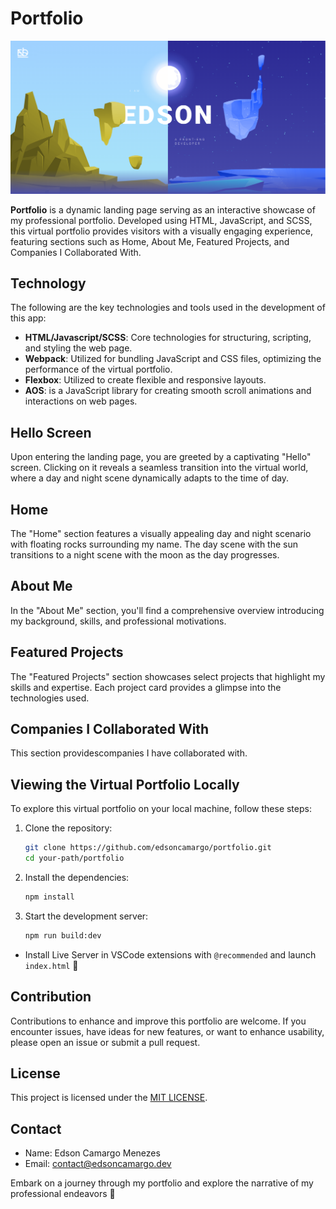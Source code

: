 # Portfolio

![Portfolio](./assets/images/thumb.png)

**Portfolio** is a dynamic landing page serving as an interactive showcase of my professional portfolio. Developed using HTML, JavaScript, and SCSS, this virtual portfolio provides visitors with a visually engaging experience, featuring sections such as Home, About Me, Featured Projects, and Companies I Collaborated With.

## Technology

The following are the key technologies and tools used in the development of this app:

- **HTML/Javascript/SCSS**: Core technologies for structuring, scripting, and styling the web page.
- **Webpack**: Utilized for bundling JavaScript and CSS files, optimizing the performance of the virtual portfolio.
- **Flexbox**: Utilized to create flexible and responsive layouts.
- **AOS**: is a JavaScript library for creating smooth scroll animations and interactions on web pages.

## Hello Screen

Upon entering the landing page, you are greeted by a captivating "Hello" screen. Clicking on it reveals a seamless transition into the virtual world, where a day and night scene dynamically adapts to the time of day.

## Home

The "Home" section features a visually appealing day and night scenario with floating rocks surrounding my name. The day scene with the sun transitions to a night scene with the moon as the day progresses.

## About Me

In the "About Me" section, you'll find a comprehensive overview introducing my background, skills, and professional motivations.

## Featured Projects

The "Featured Projects" section showcases select projects that highlight my skills and expertise. Each project card provides a glimpse into the technologies used.

## Companies I Collaborated With

This section providescompanies I have collaborated with.

## Viewing the Virtual Portfolio Locally

To explore this virtual portfolio on your local machine, follow these steps:

1. Clone the repository:

    ```bash
    git clone https://github.com/edsoncamargo/portfolio.git
    cd your-path/portfolio
    ```

2. Install the dependencies:

    ```bash
    npm install
    ```

3. Start the development server:

    ```bash
    npm run build:dev
    ```

- Install Live Server in VSCode extensions with `@recommended` and launch `index.html` 🚀

## Contribution

Contributions to enhance and improve this portfolio are welcome. If you encounter issues, have ideas for new features, or want to enhance usability, please open an issue or submit a pull request.

## License

This project is licensed under the [MIT LICENSE](./LICENSE).

## Contact

- Name: Edson Camargo Menezes
- Email: contact@edsoncamargo.dev

Embark on a journey through my portfolio and explore the narrative of my professional endeavors 🌟
